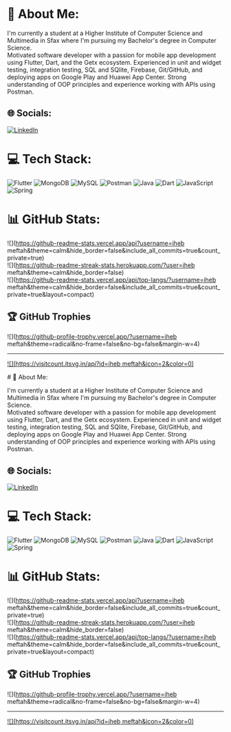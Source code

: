# 💫 About Me:
 I'm currently a student at a Higher Institute of Computer Science and Multimedia in Sfax where I'm pursuing my Bachelor's degree in Computer Science.<br>Motivated software developer with a passion for mobile app development using Flutter, Dart, and the Getx ecosystem. Experienced in unit and widget testing, integration testing, SQL and SQlite, Firebase, Git/GitHub, and deploying apps on Google Play and Huawei App Center. Strong understanding of OOP principles and experience working with APIs using Postman.


## 🌐 Socials:
[![LinkedIn](https://img.shields.io/badge/LinkedIn-%230077B5.svg?logo=linkedin&logoColor=white)](https://linkedin.com/in/https://www.linkedin.com/in/ihebmeftah666/) 

# 💻 Tech Stack:
![Flutter](https://img.shields.io/badge/Flutter-%2302569B.svg?style=for-the-badge&logo=Flutter&logoColor=white) ![MongoDB](https://img.shields.io/badge/MongoDB-%234ea94b.svg?style=for-the-badge&logo=mongodb&logoColor=white) ![MySQL](https://img.shields.io/badge/mysql-%2300f.svg?style=for-the-badge&logo=mysql&logoColor=white) ![Postman](https://img.shields.io/badge/Postman-FF6C37?style=for-the-badge&logo=postman&logoColor=white) ![Java](https://img.shields.io/badge/java-%23ED8B00.svg?style=for-the-badge&logo=java&logoColor=white) ![Dart](https://img.shields.io/badge/dart-%230175C2.svg?style=for-the-badge&logo=dart&logoColor=white) ![JavaScript](https://img.shields.io/badge/javascript-%23323330.svg?style=for-the-badge&logo=javascript&logoColor=%23F7DF1E) ![Spring](https://img.shields.io/badge/spring-%236DB33F.svg?style=for-the-badge&logo=spring&logoColor=white)
# 📊 GitHub Stats:
![](https://github-readme-stats.vercel.app/api?username=iheb meftah&theme=calm&hide_border=false&include_all_commits=true&count_private=true)<br/>
![](https://github-readme-streak-stats.herokuapp.com/?user=iheb meftah&theme=calm&hide_border=false)<br/>
![](https://github-readme-stats.vercel.app/api/top-langs/?username=iheb meftah&theme=calm&hide_border=false&include_all_commits=true&count_private=true&layout=compact)

## 🏆 GitHub Trophies
![](https://github-profile-trophy.vercel.app/?username=iheb meftah&theme=radical&no-frame=false&no-bg=false&margin-w=4)

---
[![](https://visitcount.itsvg.in/api?id=iheb meftah&icon=2&color=0)](https://visitcount.itsvg.in)

<!-- Proudly created with GPRM ( https://gprm.itsvg.in ) --># 💫 About Me:
 I'm currently a student at a Higher Institute of Computer Science and Multimedia in Sfax where I'm pursuing my Bachelor's degree in Computer Science.<br>Motivated software developer with a passion for mobile app development using Flutter, Dart, and the Getx ecosystem. Experienced in unit and widget testing, integration testing, SQL and SQlite, Firebase, Git/GitHub, and deploying apps on Google Play and Huawei App Center. Strong understanding of OOP principles and experience working with APIs using Postman.


## 🌐 Socials:
[![LinkedIn](https://img.shields.io/badge/LinkedIn-%230077B5.svg?logo=linkedin&logoColor=white)](https://linkedin.com/in/https://www.linkedin.com/in/ihebmeftah666/) 

# 💻 Tech Stack:
![Flutter](https://img.shields.io/badge/Flutter-%2302569B.svg?style=for-the-badge&logo=Flutter&logoColor=white) ![MongoDB](https://img.shields.io/badge/MongoDB-%234ea94b.svg?style=for-the-badge&logo=mongodb&logoColor=white) ![MySQL](https://img.shields.io/badge/mysql-%2300f.svg?style=for-the-badge&logo=mysql&logoColor=white) ![Postman](https://img.shields.io/badge/Postman-FF6C37?style=for-the-badge&logo=postman&logoColor=white) ![Java](https://img.shields.io/badge/java-%23ED8B00.svg?style=for-the-badge&logo=java&logoColor=white) ![Dart](https://img.shields.io/badge/dart-%230175C2.svg?style=for-the-badge&logo=dart&logoColor=white) ![JavaScript](https://img.shields.io/badge/javascript-%23323330.svg?style=for-the-badge&logo=javascript&logoColor=%23F7DF1E) ![Spring](https://img.shields.io/badge/spring-%236DB33F.svg?style=for-the-badge&logo=spring&logoColor=white)
# 📊 GitHub Stats:
![](https://github-readme-stats.vercel.app/api?username=iheb meftah&theme=calm&hide_border=false&include_all_commits=true&count_private=true)<br/>
![](https://github-readme-streak-stats.herokuapp.com/?user=iheb meftah&theme=calm&hide_border=false)<br/>
![](https://github-readme-stats.vercel.app/api/top-langs/?username=iheb meftah&theme=calm&hide_border=false&include_all_commits=true&count_private=true&layout=compact)

## 🏆 GitHub Trophies
![](https://github-profile-trophy.vercel.app/?username=iheb meftah&theme=radical&no-frame=false&no-bg=false&margin-w=4)

---
[![](https://visitcount.itsvg.in/api?id=iheb meftah&icon=2&color=0)](https://visitcount.itsvg.in)

<!-- Proudly created with GPRM ( https://gprm.itsvg.in ) -->